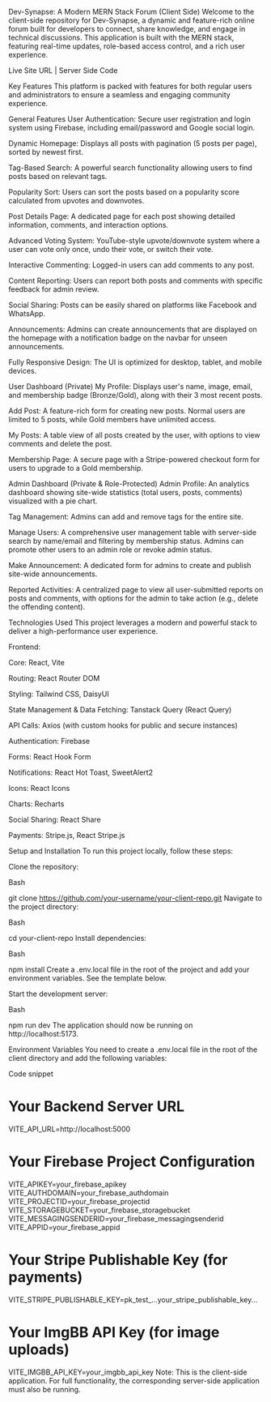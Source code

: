 Dev-Synapse: A Modern MERN Stack Forum (Client Side)
Welcome to the client-side repository for Dev-Synapse, a dynamic and feature-rich online forum built for developers to connect, share knowledge, and engage in technical discussions. This application is built with the MERN stack, featuring real-time updates, role-based access control, and a rich user experience.

Live Site URL | Server Side Code

Key Features
This platform is packed with features for both regular users and administrators to ensure a seamless and engaging community experience.

General Features
User Authentication: Secure user registration and login system using Firebase, including email/password and Google social login.

Dynamic Homepage: Displays all posts with pagination (5 posts per page), sorted by newest first.

Tag-Based Search: A powerful search functionality allowing users to find posts based on relevant tags.

Popularity Sort: Users can sort the posts based on a popularity score calculated from upvotes and downvotes.

Post Details Page: A dedicated page for each post showing detailed information, comments, and interaction options.

Advanced Voting System: YouTube-style upvote/downvote system where a user can vote only once, undo their vote, or switch their vote.

Interactive Commenting: Logged-in users can add comments to any post.

Content Reporting: Users can report both posts and comments with specific feedback for admin review.

Social Sharing: Posts can be easily shared on platforms like Facebook and WhatsApp.

Announcements: Admins can create announcements that are displayed on the homepage with a notification badge on the navbar for unseen announcements.

Fully Responsive Design: The UI is optimized for desktop, tablet, and mobile devices.

User Dashboard (Private)
My Profile: Displays user's name, image, email, and membership badge (Bronze/Gold), along with their 3 most recent posts.

Add Post: A feature-rich form for creating new posts. Normal users are limited to 5 posts, while Gold members have unlimited access.

My Posts: A table view of all posts created by the user, with options to view comments and delete the post.

Membership Page: A secure page with a Stripe-powered checkout form for users to upgrade to a Gold membership.

Admin Dashboard (Private & Role-Protected)
Admin Profile: An analytics dashboard showing site-wide statistics (total users, posts, comments) visualized with a pie chart.

Tag Management: Admins can add and remove tags for the entire site.

Manage Users: A comprehensive user management table with server-side search by name/email and filtering by membership status. Admins can promote other users to an admin role or revoke admin status.

Make Announcement: A dedicated form for admins to create and publish site-wide announcements.

Reported Activities: A centralized page to view all user-submitted reports on posts and comments, with options for the admin to take action (e.g., delete the offending content).

Technologies Used
This project leverages a modern and powerful stack to deliver a high-performance user experience.

Frontend:

Core: React, Vite

Routing: React Router DOM

Styling: Tailwind CSS, DaisyUI

State Management & Data Fetching: Tanstack Query (React Query)

API Calls: Axios (with custom hooks for public and secure instances)

Authentication: Firebase

Forms: React Hook Form

Notifications: React Hot Toast, SweetAlert2

Icons: React Icons

Charts: Recharts

Social Sharing: React Share

Payments: Stripe.js, React Stripe.js

Setup and Installation
To run this project locally, follow these steps:

Clone the repository:

Bash

git clone https://github.com/your-username/your-client-repo.git
Navigate to the project directory:

Bash

cd your-client-repo
Install dependencies:

Bash

npm install
Create a .env.local file in the root of the project and add your environment variables. See the template below.

Start the development server:

Bash

npm run dev
The application should now be running on http://localhost:5173.

Environment Variables
You need to create a .env.local file in the root of the client directory and add the following variables:

Code snippet

# Your Backend Server URL
VITE_API_URL=http://localhost:5000

# Your Firebase Project Configuration
VITE_APIKEY=your_firebase_apikey
VITE_AUTHDOMAIN=your_firebase_authdomain
VITE_PROJECTID=your_firebase_projectid
VITE_STORAGEBUCKET=your_firebase_storagebucket
VITE_MESSAGINGSENDERID=your_firebase_messagingsenderid
VITE_APPID=your_firebase_appid

# Your Stripe Publishable Key (for payments)
VITE_STRIPE_PUBLISHABLE_KEY=pk_test_...your_stripe_publishable_key...

# Your ImgBB API Key (for image uploads)
VITE_IMGBB_API_KEY=your_imgbb_api_key
Note: This is the client-side application. For full functionality, the corresponding server-side application must also be running.
